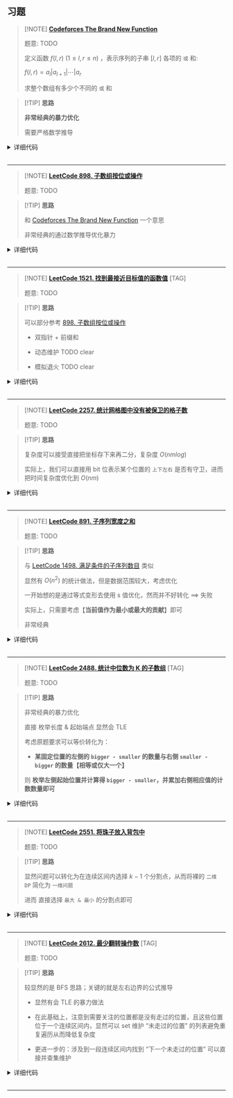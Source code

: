## 习题

> [!NOTE] **[Codeforces The Brand New Function](http://codeforces.com/problemset/problem/243/A)**
> 
> 题意: TODO
> 
> 定义函数 $f(l,r)$ $(1 \le l,r \le n)$ ，表示序列的子串 $[l,r]$ 各项的 `或` 和: 
> 
> $f(l,r)=a_l|a_{l+1}|⋯|a_r$
> 
> 求整个数组有多少个不同的 `或` 和

> [!TIP] **思路**
> 
> **非常经典的暴力优化**
> 
> 需要严格数学推导

<details>
<summary>详细代码</summary>
<!-- tabs:start -->

##### **C++**

```cpp
// Problem: A. The Brand New Function
// Contest: Codeforces - Codeforces Round #150 (Div. 1)
// URL: https://codeforces.com/problemset/problem/243/A
// Memory Limit: 256 MB
// Time Limit: 2000 ms

#include <bits/stdc++.h>
using namespace std;

const static int N = 1e5 + 10;

int n;
int a[N];

int main() {
    ios::sync_with_stdio(false);
    cin.tie(nullptr);
    cout.tie(nullptr);

    cin >> n;

    unordered_set<int> S;
    for (int i = 1, x; i <= n; ++i) {
        cin >> a[i];
        S.insert(a[i]);
        // TRICK: 经过严谨数学证明的剪枝与实现方式
        for (int j = i - 1; j; --j) {
            // ATTENTION: trick
            // if-condition 满足时必然此前已计算过同样值的了，直接break
            if ((a[j] | a[i]) == a[j])
                break;
            // 为什么可以直接或 ？ 更改后是否影响正确性 ？
            // 1. 区间具有包含性质
            // 2. 由 1 后续使用的必然包含上一次使用的，正确性不变
            a[j] |= a[i];
            S.insert(a[j]);
        }
    }

    cout << S.size() << endl;

    return 0;
}
```

##### **Python**

```python

```

<!-- tabs:end -->
</details>

<br>

* * *

> [!NOTE] **[LeetCode 898. 子数组按位或操作](https://leetcode.cn/problems/bitwise-ors-of-subarrays/)**
> 
> 题意: TODO

> [!TIP] **思路**
> 
> 和 [Codeforces The Brand New Function](http://codeforces.com/problemset/problem/243/A) 一个意思
> 
> 非常经典的通过数学推导优化暴力

<details>
<summary>详细代码</summary>
<!-- tabs:start -->

##### **C++ 直接统计**

```cpp
class Solution {
public:
    int subarrayBitwiseORs(vector<int>& arr) {
        unordered_set<int> S;
        int n = arr.size();
        for (int i = 0; i < n; ++ i ) {
            S.insert(arr[i]);
            for (int j = i - 1; j >= 0; -- j ) {
                // ATTENTION
                if ((arr[j] | arr[i]) == arr[j])
                    break;
                arr[j] |= arr[i];
                S.insert(arr[j]);
            }
        }
        return S.size();
    }
};
```

##### **C++ 类 Vector 写法**

```cpp
class Solution {
public:
    int subarrayBitwiseORs(vector<int>& arr) {
        unordered_set<int> S, pre;
        for (auto x : arr) {
            unordered_set<int> next;
            next.insert(x);
            for (auto y : pre)
                next.insert(x | y);
            for (auto y : next)
                S.insert(y);
            pre = next;
        }
        return S.size();
    }
};
```

##### **Python**

```python

```

<!-- tabs:end -->
</details>

<br>

* * *

> [!NOTE] **[LeetCode 1521. 找到最接近目标值的函数值](https://leetcode-cn.com/problems/find-a-value-of-a-mysterious-function-closest-to-target/)** [TAG]
> 
> 题意: TODO

> [!TIP] **思路**
> 
> 可以部分参考 [898. 子数组按位或操作](https://leetcode-cn.com/problems/bitwise-ors-of-subarrays/)
> 
> - 双指针 + 前缀和
> 
> - 动态维护 TODO clear
> 
> - 模拟退火 TODO clear

<details>
<summary>详细代码</summary>
<!-- tabs:start -->

##### **C++ 双指针+前缀和**

```cpp
class Solution {
public:
    // 1e6 数据范围 则最多不超过 20 个不同的值 => 思考
    const static int N = 1e5 + 10, M = 20;

    int s[N][M];    // 逆序思维: 不记录有没有 1 而是记录某一位有没有 0

    int get_sum(int l, int r) {
        int res = 0;
        for (int i = 0; i < M; ++ i )
            if (s[r][i] - s[l - 1][i] == 0) // 没有 0 存在
                res += 1 << i;
        return res;
    }

    int closestToTarget(vector<int>& arr, int target) {
        int n = arr.size();

        memset(s, 0, sizeof s);
        for (int i = 1; i <= n; ++ i )
            for (int j = 0; j < M; ++ j ) {
                s[i][j] = s[i - 1][j];
                if (!(arr[i - 1] >> j & 1))
                    s[i][j] ++ ;
            }
        
        int res = INT_MAX;
        for (int l = 1, r = 1; r <= n; ++ r ) {
            while (l < r && abs(get_sum(l + 1, r)) <= target)
                l ++ ;
            res = min(res, abs(get_sum(l, r) - target));
            if (l < r)
                res = min(res, abs(get_sum(l + 1, r) - target));
        }
        return res;
    }
};
```

##### **C++ 动态维护**

```cpp
class Solution {
public:
    int closestToTarget(vector<int>& arr, int target) {
        int ans = abs(arr[0] - target);
        vector<int> valid = {arr[0]};
        for (int num : arr) {
            vector<int> validNew = {num};
            ans = min(ans, abs(num - target));
            for (int prev : valid) {
                validNew.push_back(prev & num);
                ans = min(ans, abs((prev & num) - target));
            }
            validNew.erase(unique(validNew.begin(), validNew.end()),
                           validNew.end());
            valid = validNew;
        }
        return ans;
    }
};
```

##### **C++ 模拟退火**

```cpp
class Solution {
public:
    //通过预处理，快速求解arr[L..R]的与值
    int pre[100001][20] = {0};

    int get(int L, int R, int target) {
        int val = 0;
        for (int i = 0, bit = 1; i < 20; i++, bit <<= 1)
            // 如果第 i 个bit 在 [L,R] 中全为 1，那么与值的该bit也必然为 1。
            if (pre[R][i] - pre[L - 1][i] == R - L + 1) { val |= bit; }
        return abs(val - target);
    }

    // 用模拟退火求解关于 L 的局部最优解
    int query(int L, int n, int target) {
        int dir[2] = {-1, 1};  // 两个方向
        int step = 1000;       // 初始步长
        int now = L;           // R 的起始位置
        int best = 100000000;  // 局部最优解

        while (step > 0) {
            int Lpos = now + step * dir[0];
            if (Lpos < L) Lpos = L;
            int Rpos = now + step * dir[1];
            if (Rpos > n) Rpos = n;
            // 向左右两个方向各走一步，求值
            int ldis = get(L, Lpos, target);
            int rdis = get(L, Rpos, target);
            int pbest = best;

            //更新位置及最优解
            if (ldis < best) {
                now = Lpos;
                best = ldis;
            }
            if (rdis < best) {
                now = Rpos;
                best = rdis;
            }

            //如果没有找到更优解，那就缩小步长
            if (pbest == best) { step /= 2; }
        }
        return best;
    }

    int closestToTarget(vector<int>& arr, int target) {
        int anw = 100000000;

        //统计前 i 个数字中，第 j 个bit 为 1 的数量。
        for (int i = 0; i < arr.size(); i++)
            for (int j = 0, bit = 1; j < 20; j++, bit <<= 1)
                pre[i + 1][j] = pre[i][j] + ((bit & arr[i]) ? 1 : 0);

        for (int i = 1; i <= arr.size(); i++)
            anw = min(anw, query(i, arr.size(), target));

        return anw;
    }
};
```

##### **Python**

```python

```

<!-- tabs:end -->
</details>

<br>

* * *

> [!NOTE] **[LeetCode 2257. 统计网格图中没有被保卫的格子数](https://leetcode.cn/problems/count-unguarded-cells-in-the-grid/)**
> 
> 题意: TODO

> [!TIP] **思路**
> 
> 复杂度可以接受直接把坐标存下来再二分，复杂度 $O(nmlog)$
> 
> 实际上，我们可以直接用 bit 位表示某个位置的 `上下左右` 是否有守卫，进而把时间复杂度优化到 $O(nm)$

<details>
<summary>详细代码</summary>
<!-- tabs:start -->

##### **C++ 二分**

```cpp
class Solution {
public:
    // m * n <= 1e5
    using PII = pair<int, int>;
    
    vector<vector<bool>> st;
    
    int countUnguarded(int m, int n, vector<vector<int>>& guards, vector<vector<int>>& walls) {
        this->st = vector<vector<bool>>(m, vector<bool>(n));
        vector<vector<PII>> r(m), c(n);
        for (int i = 0; i < m; ++ i )
            r[i].push_back({-1, 0}), r[i].push_back({n, 0});
        for (int i = 0; i < n; ++ i )
            c[i].push_back({-1, 0}), c[i].push_back({m, 0});
        for (auto & g : guards) {
            int x = g[0], y = g[1];
            st[x][y] = true;
            r[x].push_back({y, 1});
            c[y].push_back({x, 1});
        }
        for (auto & w : walls) {
            int x= w[0], y = w[1];
            st[x][y] = true;
            r[x].push_back({y, -1});
            c[y].push_back({x, -1});
        }
        for (int i = 0; i < m; ++ i )
            sort(r[i].begin(), r[i].end());
        for (int i = 0; i < n; ++ i )
            sort(c[i].begin(), c[i].end());
        
        int res = 0;
        for (int i = 0; i < m; ++ i )
            for (int j = 0; j < n; ++ j ) {
                if (st[i][j])
                    continue;
                // cout << " I = " << i << " j = " << j << endl;
                
                {
                    auto it = lower_bound(r[i].begin(), r[i].end(), PII{j, 0});
                    if ((*it).second == 1) {
                        continue;
                    }
                    it -- ;
                    if ((*it).second == 1) {
                        continue;
                    }
                }
                {
                    auto it = lower_bound(c[j].begin(), c[j].end(), PII{i, 0});
                    if ((*it).second == 1) {
                        continue;
                    }
                    it -- ;
                    if ((*it).second == 1) {
                        continue;
                    }
                }
                res ++ ;
            }
        return res;
    }
};
```

##### **C++ 优化**

```cpp
class Solution {
public:
    // m * n <= 1e5
    using PII = pair<int, int>;
    
    vector<vector<int>> st;
    
    // 入参把 n m swap 了
    int countUnguarded(int n, int m, vector<vector<int>>& guards, vector<vector<int>>& walls) {
        st = vector<vector<int>>(n, vector<int>(m));
        for (auto & g : guards)
            st[g[0]][g[1]] = 15;
        for (auto & w : walls)
            st[w[0]][w[1]] = 16;    // 只要后四bit位全0即可
        
        for (int i = 0; i < n; ++ i )
            for (int j = 0; j < m; ++ j )
                if (st[i][j] < 16) {
                    if (i)
                        st[i][j] |= st[i - 1][j] & 1;
                    if (j)
                        st[i][j] |= st[i][j - 1] & 2;
                }
        for (int i = n - 1; i >= 0; -- i )
            for (int j = m - 1; j >= 0; -- j )
                if (st[i][j] < 16) {
                    if (i < n - 1)
                        st[i][j] |= st[i + 1][j] & 4;
                    if (j < m - 1)
                        st[i][j] |= st[i][j + 1] & 8;
                }
        
        int res = 0;
        for (int i = 0; i < n; ++ i )
            for (int j = 0; j < m; ++ j )
                res += !st[i][j];
        return res;
    }
};
```

##### **Python**

```python

```

<!-- tabs:end -->
</details>

<br>

* * *

> [!NOTE] **[LeetCode 891. 子序列宽度之和](https://leetcode.cn/problems/sum-of-subsequence-widths/)**
> 
> 题意: TODO

> [!TIP] **思路**
> 
> 与 [LeetCode 1498. 满足条件的子序列数目](https://leetcode.cn/problems/number-of-subsequences-that-satisfy-the-given-sum-condition/) 类似
> 
> 显然有 $O(n^2)$ 的统计做法，但是数据范围较大，考虑优化
> 
> 一开始想的是通过等式变形去使用 s 值优化，然而并不好转化 ==> 失败
> 
> 实际上，只需要考虑【**当前值作为最小或最大的贡献**】即可
> 
> 非常经典

<details>
<summary>详细代码</summary>
<!-- tabs:start -->

##### **C++**

```cpp
class Solution {
public:
    using LL = long long;   // 中间变量较大 需要 LL
    const static int N = 1e5 + 10, MOD = 1e9 + 7;

    int p[N];
    void init() {
        p[0] = 1;
        for (int i = 1; i < N; ++ i )
            p[i] = p[i - 1] * 2 % MOD;
    }

    int sumSubseqWidths(vector<int>& nums) {
        init();
        sort(nums.begin(), nums.end());

        int n = nums.size(), res = 0;
        for (int i = 1, s = 0; i <= n; ++ i ) {
            // 使用 s 维护进而优化下列 for-loop ==> 失败
            // int t = 0;
            // for (int j = 1; j < i; ++ j )   // 包含两个或多个元素
            //     t = (t + p[i - j - 1] * (nums[i - 1] - nums[j - 1]) % MOD) % MOD;
            
            // ATTENTION 考虑贡献，而非直接优化上面的计算式
            int t = ((LL)nums[i - 1] * p[i - 1] % MOD - (LL)nums[i - 1] * p[n - i] % MOD + MOD) % MOD;
            res = (res + t) % MOD;
        }
        return res;
    }
};
```

##### **Python**

```python

```

<!-- tabs:end -->
</details>

<br>

* * *

> [!NOTE] **[LeetCode 2488. 统计中位数为 K 的子数组](https://leetcode.cn/problems/count-subarrays-with-median-k/)** [TAG]
> 
> 题意: TODO

> [!TIP] **思路**
> 
> 非常经典的暴力优化
>
> 直接 枚举长度 & 起始端点 显然会 TLE
> 
> 考虑原题要求可以等价转化为：
> 
> - **某固定位置的左侧的 `bigger - smaller` 的数量与右侧 `smaller - bigger` 的数量【相等或仅大一个】**
> 
> 则 **枚举左侧起始位置并计算得 `bigger - smaller`，并累加右侧相应值的计数数量即可**

<details>
<summary>详细代码</summary>
<!-- tabs:start -->

##### **C++**

```cpp
class Solution {
public:
    // ATTENTION: nums 中的整数 互不相同
    // 子数组是数组中的一个连续部分
    const static int N = 1e5 + 10;
    
    unordered_map<int, int> hash, rh;
    
    int l[N], r[N];
    
    int countSubarrays(vector<int>& nums, int k) {
        int n = nums.size();
        {
            for (int i = 0; i < n; ++ i )
                hash[nums[i]] = i;
        }
        {
            if (!hash.count(k))
                return 0;
        }
        int p = hash[k];
        {
            for (int i = p - 1, t = 0; i >= 0; -- i ) {
                l[i] = l[i + 1] + (nums[i] < k);
            }
            for (int i = p + 1; i < n; ++ i ) {
                r[i] = r[i - 1] + (nums[i] < k);
            }
            // ATTENTION 计算数量差值的计数 (smaller - bigger)
            for (int i = p; i < n; ++ i ) {
                int x = r[i], y = i - p - r[i];
                rh[r[i] - y] ++ ;
            }
        }
        
        
        int res = 0;
        // 枚举左侧起始点 累加右侧差值的计数
        for (int i = 0; i <= p; ++ i ) {
            int x = (p - i) - l[i], y = x - l[i];   // 大于k的数量为x, (bigger - smaller)的数量为y
            
            int last = res;
            res += rh[y] + rh[y - 1];
        }
        return res;
    }
};
```

##### **Python**

```python

```

<!-- tabs:end -->
</details>

<br>

* * *

> [!NOTE] **[LeetCode 2551. 将珠子放入背包中](https://leetcode.cn/problems/put-marbles-in-bags/)**
> 
> 题意: TODO

> [!TIP] **思路**
> 
> 显然问题可以转化为在连续区间内选择 $k-1$ 个分割点，从而将裸的 `二维 DP` 简化为 `一维问题`
> 
> 进而 直接选择 `最大 & 最小` 的分割点即可

<details>
<summary>详细代码</summary>
<!-- tabs:start -->

##### **C++**

```cpp
class Solution {
public:
    using LL = long long;
    const static int N = 1e5 + 10;
    // 把原数组拆成 k 段(非空)，每段有其代价(两段点和)
    // 求最大、最小代价差值
    // ==> 转换 对于 [1, n] 
    // 在 [1, n-1] 选择 k-1 个分隔点(左闭)，每个点的收益是 当前分隔点的值+右侧点的值
    // 则放堆里挑个最大的就行 O(n)
    
    int x[N];
    
    long long putMarbles(vector<int>& weights, int k) {
        int n = weights.size();
        if (n == k)
            return 0;
        
        memset(x, 0, sizeof x);
        // 分隔点位置
        for (int i = 1; i < n; ++ i )
            x[i] += weights[i - 1] + weights[i];

        LL maxv = 0, minv = 0;  // or weights[0] + weights[n - 1]
        {
            // 大顶堆
            priority_queue<LL> p;
            for (int i = 1; i < n; ++ i )
                p.push(x[i]);
            for (int i = 0; i < k - 1; ++ i ) {
                maxv += p.top(); p.pop();
            }
        }
        {
            priority_queue<LL, vector<LL>, greater<LL>> p;
            for (int i = 1; i < n; ++ i )
                p.push(x[i]);
            for (int i = 0; i < k - 1; ++ i ) {
                minv += p.top(); p.pop();
            }
        }
        return maxv - minv;
    }
};
```

##### **Python**

```python

```

<!-- tabs:end -->
</details>

<br>

* * *

> [!NOTE] **[LeetCode 2612. 最少翻转操作数](https://leetcode.cn/problems/minimum-reverse-operations/)** [TAG]
> 
> 题意: TODO

> [!TIP] **思路**
> 
> 较显然的是 BFS 思路；关键的就是左右边界的公式推导
> 
> - 显然有会 TLE 的暴力做法
> 
> - 在此基础上，注意到需要关注的位置都是没有走过的位置，且这些位置位于一个连续区间内，显然可以 set 维护 “未走过的位置” 的列表避免重复遍历从而降低复杂度
> 
> - 更进一步的：涉及到一段连续区间内找到 “下一个未走过的位置” 可以直接并查集维护

<details>
<summary>详细代码</summary>
<!-- tabs:start -->

##### **C++ 暴力 TLE**

```cpp
class Solution {
public:
    // 长度为 n 只有 p 处为 1
    //  每次只能翻转长度为 k 的连续子序列 => 从原坐标 u -> v 的 v 有限制 (在某个范围内【不能超过 xx】且不能被 banned)
    // => 这题最关键的就是左右边界的公式推导
    
    const static int N = 1e5 + 10, INF = 0x3f3f3f3f;
    
    int d[N];
    bool b[N];
    
    vector<int> minReverseOperations(int n, int p, vector<int>& banned, int k) {
        memset(d, 0x3f, sizeof d);
        memset(b, 0, sizeof b);
        for (auto x : banned)
            b[x] = true;
        
        queue<int> q;
        q.push(p); d[p] = 0;
        while (q.size()) {      // 约束它一直往右走 -> wrong, 会有 p 在最左侧的情况
            int u = q.front(); q.pop();
            
            if (k & 1) {
                // 枚举中心位置
                //  =< x
                // for (int i = max(u + 1, k / 2); i + k / 2 < n && (i - k / 2 <= u); ++ i ) {
                for (int i = max(u - k / 2, k / 2); i + k / 2 < n && (i - k / 2 <= u); ++ i ) {
                    int v = i + (i - u);
                    if (b[v])
                        continue;
                    if (d[v] > d[u] + 1) {
                        d[v] = d[u] + 1;
                        q.push(v);
                    }
                }
            } else {
                // 枚举中心靠左位置
                for (int i = max(u - k / 2, k / 2 - 1); i + k / 2 < n && (i - k / 2 + 1 <= u); ++ i ) {
                    int v = i + (i - u + 1);
                    if (b[v])
                        continue;
                    if (d[v] > d[u] + 1) {
                        d[v] = d[u] + 1;
                        q.push(v);
                    }
                }
            }
        }
        
        vector<int> res(n, -1);
        for (int i = 0; i < n; ++ i )
            if (d[i] < INF / 2)
                res[i] = d[i];
        return res;
    }
};
```

##### **C++ set 维护**

```cpp
class Solution {
public:
    // 长度为 n 只有 p 处为 1
    //  每次只能翻转长度为 k 的连续子序列 => 从原坐标 u -> v 的 v 有限制 (在某个范围内【不能超过 xx】且不能被 banned)
    // => 这题最关键的就是左右边界的公式推导
    
    // => 伴随着区间的滑动 翻转后所有的位置组成了一个公差为 2 的等差数列
    // 考虑:
    //  1. 区间最多影响到的元素为 [i - k + 1, i + k - 1]
    //  2. 考虑左边界 0: L=0,R=k-1       对应的翻转位置是 0+(k-1)-i=k-i-1        小于这个的位置都没法到
    //  3. 考虑右边界 n-1: L=n-k,R=n-1   对应的翻转位置是 (n-k)+(n-1)-i=2n-k-i-1 大于这个的位置都没法到
    // => [max(i-k+1,k-i-1), min(i+k-1, 2n-k-i-1)]
    
    const static int N = 1e5 + 10, INF = 0x3f3f3f3f;
    
    int d[N];
    
    vector<int> minReverseOperations(int n, int p, vector<int>& banned, int k) {
        set<int> S[2];
        {
            for (int i = 0; i < n; ++ i )
                S[i % 2].insert(i);
            for (auto x : banned)
                S[x % 2].erase(x);
        }
        
        memset(d, 0x3f, sizeof d);
        queue<int> q;
        {
            q.push(p);
            d[p] = 0; S[p % 2].erase(p);
        }
        while (!q.empty()) {
            int i = q.front(); q.pop();
            int L = i < k ? (k - 1) - i : i - (k - 1);
            int R = i + k - 1 < n ? i + (k - 1) : n + n - k - 1 - i;

            auto & s = S[L % 2];

            //  ATTENTION for-loop 写法
            for (auto it = s.lower_bound(L); it != s.end() && *it <= R; it = s.erase(it)) {
                d[*it] = d[i] + 1;
                q.push(*it);
            }
        }
        
        vector<int> res(n, -1);
        for (int i = 0; i < n; ++ i )
            if (d[i] < INF / 2)
                res[i] = d[i];
        return res;
    }
};
```

##### **C++ DSU**

```cpp
class Solution {
public:
    // 长度为 n 只有 p 处为 1
    //  每次只能翻转长度为 k 的连续子序列 => 从原坐标 u -> v 的 v 有限制 (在某个范围内【不能超过 xx】且不能被 banned)
    // => 这题最关键的就是左右边界的公式推导
    
    // => 伴随着区间的滑动 翻转后所有的位置组成了一个公差为 2 的等差数列
    // 考虑:
    //  1. 区间最多影响到的元素为 [i - k + 1, i + k - 1]
    //  2. 考虑左边界 0: L=0,R=k-1       对应的翻转位置是 0+(k-1)-i=k-i-1        小于这个的位置都没法到
    //  3. 考虑右边界 n-1: L=n-k,R=n-1   对应的翻转位置是 (n-k)+(n-1)-i=2n-k-i-1 大于这个的位置都没法到
    // => [max(i-k+1,k-i-1), min(i+k-1, 2n-k-i-1)]
    //
    // => 进阶: 直接使用并查集跳过区间
    
    const static int N = 1e5 + 10, INF = 0x3f3f3f3f;
    
    int pa[N];
    void init() {
        for (int i = 0; i < N; ++ i )
            pa[i] = i;
    }
    int find(int x) {
        if (pa[x] != x)
            pa[x] = find(pa[x]);
        return pa[x];
    }
    
    int d[N];
    
    vector<int> minReverseOperations(int n, int p, vector<int>& banned, int k) {
        init();
        for (auto x : banned)   // ATTENTION 同奇偶 所以是2 => 跳过被 ban 的节点
            pa[x] = x + 2;
        pa[p] = p + 2;          // ATTENTION 同奇偶 所以是2
        
        memset(d, 0x3f, sizeof d);
        queue<int> q;
        {
            q.push(p);
            d[p] = 0;
        }
        while (!q.empty()) {
            int i = q.front(); q.pop();
            int L = i < k ? (k - 1) - i : i - (k - 1);
            int R = i + k - 1 < n ? i + (k - 1) : n + n - k - 1 - i;

            for (int t = find(L); t <= R; t = find(t)) {    // ATTENTION 细节
                d[t] = d[i] + 1;
                pa[t] = t + 2;     // ATTENTION 同奇偶 所以是2
                q.push(t);
            }
        }
        
        vector<int> res(n, -1);
        for (int i = 0; i < n; ++ i )
            if (d[i] < INF / 2)
                res[i] = d[i];
        return res;
    }
};
```

##### **Python**

```python

```

<!-- tabs:end -->
</details>

<br>

* * *